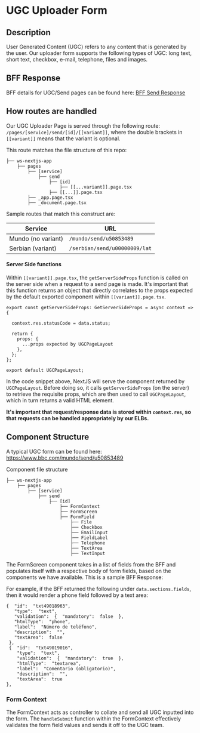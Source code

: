 # UGC Uploader Form

## Description

User Generated Content (UGC) refers to any content that is generated by the user. Our uploader form supports the following types of UGC: long text, short text, checkbox, e-mail, telephone, files and images.

## BFF Response

BFF details for UGC/Send pages can be found here:
[BFF Send Response](https://github.com/bbc/fabl-modules/tree/main/modules/application/simorgh-bff#send)

## How routes are handled

Our UGC Uploader Page is served through the following route:
`/pages/[service]/send/[id]/[[variant]]`, where the double brackets in `[[variant]]` means that the variant is optional.

This route matches the file structure of this repo:

    ├── ws-nextjs-app
        ├── pages
            ├── [service]
                ├── send
                    ├── [id]
    	                ├── [[...variant]].page.tsx
                    ├── [[...]].page.tsx
            ├── _app.page.tsx
            ├── _document.page.tsx

Sample routes that match this construct are:

| Service            | URL                           |
| ------------------ | ----------------------------- |
| Mundo (no variant) | `/mundo/send/u50853489`       |
| Serbian (variant)  | `/serbian/send/u00000009/lat` |

#### Server Side functions

Within `[[variant]].page.tsx`, the `getServerSideProps` function is called on the server side when a request to a send page is made. It's important that this function returns an object that directly correlates to the props expected by the default exported component within `[[variant]].page.tsx`.

```
export const getServerSideProps: GetServerSideProps = async context => {

  context.res.statusCode = data.status;

  return {
    props: {
      ...props expected by UGCPageLayout
    },
  };
};

export default UGCPageLayout;
```

In the code snippet above, NextJS will serve the component returned by `UGCPageLayout`. Before doing so, it calls `getServerSideProps` (on the server) to retrieve the requisite props, which are then used to call `UGCPageLayout`, which in turn returns a valid HTML element.

**It's important that request/response data is stored within `context.res`, so that requests can be handled appropriately by our ELBs.**

## Component Structure

A typical UGC form can be found here: https://www.bbc.com/mundo/send/u50853489

Component file structure

    ├── ws-nextjs-app
        ├── pages
            ├── [service]
                ├── send
                    ├── [id]
    	                ├── FormContext
    	                ├── FormScreen
    	                ├── FormField
    		                ├── File
    		                ├── Checkbox
    		                ├── EmailInput
    		                ├── FieldLabel
    		                ├── Telephone
    		                ├── TextArea
    		                ├── TextInput

The FormScreen component takes in a list of fields from the BFF and populates itself with a respective body of form fields, based on the components we have available. This is a sample BFF Response:

For example, if the BFF returned the following under `data.sections.fields`, then it would render a phone field followed by a text area:

    {  "id":  "txt49018963",
       "type":  "text",
       "validation":  {  "mandatory":  false  },
       "htmlType":  "phone",
       "label":  "Número de teléfono",
       "description":  "",
       "textArea":  false
     },
     {  "id":  "txt49019016",
        "type":  "text",
        "validation":  {  "mandatory":  true  },
        "htmlType":  "textarea",
        "label":  "Comentario (obligatorio)",
        "description":  "",
        "textArea":  true
    },

### Form Context

The FormContext acts as controller to collate and send all UGC inputted into the form. The `handleSubmit` function within the FormContext effectively validates the form field values and sends it off to the UGC team.
